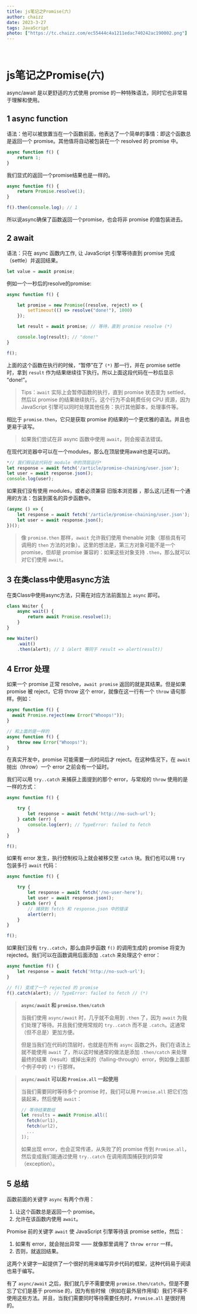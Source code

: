 ```yaml
---
title: js笔记之Promise(六)
author: chaizz
date: 2023-3-27
tags: JavaScript
photo: ["https://tc.chaizz.com/ec55444c4a1211edac740242ac190002.png"]
---
```


​          

<!--more-->

# js笔记之Promise(六)



async/await 是以更舒适的方式使用 promise 的一种特殊语法，同时它也非常易于理解和使用。



## 1 async function

语法：他可以被放置当在一个函数前面，他表达了一个简单的事情：即这个函数总是返回一个 promise。其他值将自动被包装在一个 resolved 的 promise 中。

```js
async function f() {
    return 1;
}
```

我们显式的返回一个promise结果也是一样的。

```js
async function f() {
    return Promise.resolve(1);
}

f().then(console.log); // 1
```

所以说async确保了函数返回一个promise，也会将非 promise 的值包装进去。



## 2 await

语法：只在 async 函数内工作, 让 JavaScript 引擎等待直到 promise 完成（settle）并返回结果。

```js
let value = await promise;
```

例如一个一秒后的resolve的promise:

```js
async function f() {

    let promise = new Promise((resolve, reject) => {
        setTimeout(() => resolve("done!"), 1000)
    });

    let result = await promise; // 等待，直到 promise resolve (*)

    console.log(result); // "done!"
}

f();
```



上面的这个函数在执行的时候，“暂停”在了 `(*)` 那一行，并在 promise settle 时，拿到 `result` 作为结果继续往下执行。所以上面这段代码在一秒后显示 “done!”。

> Tips：`await` 实际上会暂停函数的执行，直到 promise 状态变为 settled，然后以 promise 的结果继续执行。这个行为不会耗费任何 CPU 资源，因为 JavaScript 引擎可以同时处理其他任务：执行其他脚本，处理事件等。

相比于 `promise.then`，它只是获取 promise 的结果的一个更优雅的语法。并且也更易于读写。

> 如果我们尝试在非 async 函数中使用 `await`，则会报语法错误。



在现代浏览器中可以在一个modules，那么在顶层使用await也是可以的。

```js
*// 我们假设此代码在 module 中的顶层运行*
let response = await fetch('/article/promise-chaining/user.json');
let user = await response.json();
console.log(user);
```



如果我们没有使用 modules，或者必须兼容 旧版本浏览器 ，那么这儿还有一个通用的方法：包装到匿名的异步函数中。

```js
(async () => {
    let response = await fetch('/article/promise-chaining/user.json');
    let user = await response.json();
})();
```



> 像 `promise.then` 那样，`await` 允许我们使用 thenable 对象（那些具有可调用的 `then` 方法的对象）。这里的想法是，第三方对象可能不是一个 promise，但却是 promise 兼容的：如果这些对象支持 `.then`，那么就可以对它们使用 `await`。



## 3 在类class中使用async方法

在类Class中使用async方法，只需在对应方法前面加上 `async` 即可。

```js
class Waiter {
    async wait() {
        return await Promise.resolve(1);
    }
}

new Waiter()
    .wait()
    .then(alert); // 1（alert 等同于 result => alert(result)）
```



## 4 Error 处理

如果一个 promise 正常 resolve，`await promise` 返回的就是其结果。但是如果 promise 被 reject，它将 throw 这个 error，就像在这一行有一个 `throw` 语句那样。例如：

```js
async function f() {
  await Promise.reject(new Error("Whoops!"));
}

// 和上面的是一样的
async function f() {
    throw new Error("Whoops!");
}
```

在真实开发中，promise 可能需要一点时间后才 reject。在这种情况下，在 `await` 抛出（throw）一个 error 之前会有一个延时。

我们可以用 `try..catch` 来捕获上面提到的那个 error，与常规的 `throw` 使用的是一样的方式：

```js
async function f() {

    try {
        let response = await fetch('http://no-such-url');
    } catch (err) {
        console.log(err); // TypeError: failed to fetch
    }
}

f();
```

如果有 error 发生，执行控制权马上就会被移交至 `catch` 块。我们也可以用 `try` 包装多行 `await` 代码：

```js
async function f() {

    try {
        let response = await fetch('/no-user-here');
        let user = await response.json();
    } catch (err) {
        // 捕获到 fetch 和 response.json 中的错误
        alert(err);
    }
}

f();
```

如果我们没有 `try..catch`，那么由异步函数 `f()` 的调用生成的 promise 将变为 rejected。我们可以在函数调用后面添加 `.catch` 来处理这个 error：

```js
async function f() {
    let response = await fetch('http://no-such-url');
}

// f() 变成了一个 rejected 的 promise
f().catch(alert); // TypeError: failed to fetch // (*)
```



> **`async/await` 和 `promise.then/catch`**
>
> 当我们使用 `async/await` 时，几乎就不会用到 `.then` 了，因为 `await` 为我们处理了等待。并且我们使用常规的 `try..catch` 而不是 `.catch`。这通常（但不总是）更加方便。
>
> 但是当我们在代码的顶层时，也就是在所有 `async` 函数之外，我们在语法上就不能使用 `await` 了，所以这时候通常的做法是添加 `.then/catch` 来处理最终的结果（result）或掉出来的（falling-through）error，例如像上面那个例子中的 `(*)` 行那样。



> **`async/await` 可以和 `Promise.all` 一起使用**
>
> 当我们需要同时等待多个 promise 时，我们可以用 `Promise.all` 把它们包装起来，然后使用 `await`：
>
> ```javascript
> // 等待结果数组
> let results = await Promise.all([
>   fetch(url1),
>   fetch(url2),
>   ...
> ]);
> ```
>
> 如果出现 error，也会正常传递，从失败了的 promise 传到 `Promise.all`，然后变成我们能通过使用 `try..catch` 在调用周围捕获到的异常（exception）。



## 5 总结

函数前面的关键字 `async` 有两个作用：

1. 让这个函数总是返回一个 promise。
2. 允许在该函数内使用 `await`。

Promise 前的关键字 `await` 使 JavaScript 引擎等待该 promise settle，然后：

1. 如果有 error，就会抛出异常 —— 就像那里调用了 `throw error` 一样。
2. 否则，就返回结果。

这两个关键字一起提供了一个很好的用来编写异步代码的框架，这种代码易于阅读也易于编写。

有了 `async/await` 之后，我们就几乎不需要使用 `promise.then/catch`，但是不要忘了它们是基于 promise 的，因为有些时候（例如在最外层作用域）我们不得不使用这些方法。并且，当我们需要同时等待需要任务时，`Promise.all` 是很好用的。

